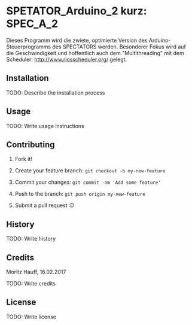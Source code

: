 # SPETATOR_Arduino_2 kurz: SPEC_A_2

Dieses Programm wird die zwiete, optimierte Version des Arduino-
Steuerprogramms des SPECTATORS werden.
Besonderer Fokus wird auf die Geschwindigkeit und hoffentlich auch 
dem "Multithreading" mit dem Scheduler: http://www.riosscheduler.org/
gelegt.

## Installation



TODO: Describe the installation process



## Usage



TODO: Write usage instructions



## Contributing



1. Fork it!

2. Create your feature branch: `git checkout -b my-new-feature`

3. Commit your changes: `git commit -am 'Add some feature'`

4. Push to the branch: `git push origin my-new-feature`

5. Submit a pull request :D



## History



TODO: Write history



## Credits

Moritz Hauff, 16.02.2017

TODO: Write credits



## License



TODO: Write license